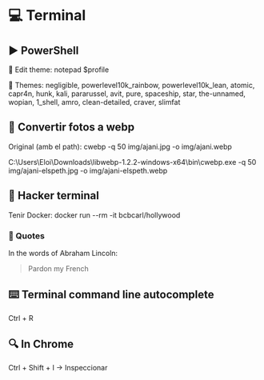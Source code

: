 # :computer: Terminal

## :arrow_forward: PowerShell

:pushpin: Edit theme: notepad $profile

:art: Themes: negligible, powerlevel10k_rainbow, powerlevel10k_lean, atomic, capr4n, hunk, kali, pararussel, avit, pure, spaceship, star, the-unnamed, wopian, 1_shell, amro, clean-detailed, craver, slimfat

## :camera_flash: Convertir fotos a webp

Original (amb el path): cwebp -q 50 img/ajani.jpg -o img/ajani.webp

C:\Users\Eloi\Downloads\libwebp-1.2.2-windows-x64\bin\cwebp.exe -q 50 img/ajani-elspeth.jpg -o img/ajani-elspeth.webp

## :100: Hacker terminal

Tenir Docker: docker run --rm -it bcbcarl/hollywood

### :speech_balloon: Quotes

In the words of Abraham Lincoln:

> Pardon my French

## :keyboard: Terminal command line autocomplete

Ctrl + R


## :mag: In Chrome

Ctrl + Shift + I -> Inspeccionar
